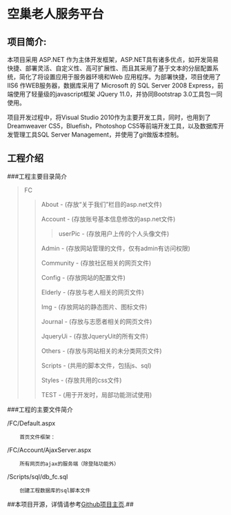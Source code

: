 ﻿空巢老人服务平台
================

项目简介:
---------

本项目采用 ASP.NET 作为主体开发框架，ASP.NET具有诸多优点，如开发简易快捷、部署灵活、自定义性、高可扩展性、而且其采用了基于文本的分层配置系统，简化了将设置应用于服务器环境和Web 应用程序。为部署快捷，项目使用了IIS6 作WEB服务器，数据库采用了 Microsoft 的 SQL Server 2008 Express，前端使用了轻量级的javascript框架 JQuery 11.0，并协同Bootstrap 3.0工具包一同使用。

项目开发过程中，将Visual Studio 2010作为主要开发工具，同时，也用到了Dreamweaver CS5，Bluefish，Photoshop CS5等前端开发工具，以及数据库开发管理工具SQL Server Management，并使用了git做版本控制。


工程介绍
--------

###工程主要目录简介
> FC
>
> > About - (存放“关于我们”栏目的asp.net文件)
> >
> > Account - (存放账号基本信息修改的asp.net文件)
> >
> > > userPic - (存放用户上传的个人头像文件)
> >
> > Admin - (存放网站管理的文件，仅有admin有访问权限)
> >
> > Community - (存放社区相关的网页文件)
> >
> > Config - (存放网站的配置文件)
> >
> > Elderly - (存放与老人相关的网页文件)
> >
> > Img - (存放网站的静态图片、图标文件)
> >
> > Journal - (存放与志愿者相关的网页文件)
> >
> > JqueryUi - (存放JqueryUit的所有文件)
> >
> > Others - (存放与网站相关的未分类网页文件)
> >
> > Scripts - (共用的脚本文件，包括js、sql)
> >
> > Styles - (存放共用的css文件)
> >
> > TEST - (用于开发时，局部功能测试使用)

###工程的主要文件简介

/FC/Default.aspx

		首页文件框架：

/FC/Account/AjaxServer.aspx

		所有网页的ajax的服务端（除登陆功能外）

/Scripts/sql/db_fc.sql

		创建工程数据库的sql脚本文件


##本项目开源，详情请参考[Github项目主页](https://github.com/cjstudio/forElderly).##

